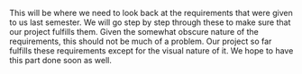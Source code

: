 This will be where we need to look back at the requirements that were given to us last semester. We will go step by step
through these to make sure that our project fulfills them. Given the somewhat obscure nature of the requirements,
this should not be much of a problem. Our project so far fulfills these requirements except for the visual nature of it.
We hope to have this part done soon as well.